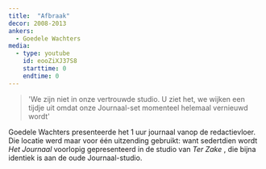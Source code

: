 ```yaml
---
title:  "Afbraak"
decor: 2008-2013
ankers:
  - Goedele Wachters
media:
  - type: youtube
    id: eooZiXJ37S8
    starttime: 0
    endtime: 0
---
```


<blockquote>
'We zijn niet in onze vertrouwde studio. U ziet het, we wijken een tijdje uit omdat onze Journaal-set momenteel helemaal vernieuwd wordt'
</blockquote>

Goedele Wachters presenteerde het 1 uur journaal vanop de redactievloer. Die locatie werd maar voor één uitzending gebruikt: want sedertdien wordt <cite>Het Journaal</cite> voorlopig gepresenteerd in de studio van <cite>Ter Zake</cite> , die bijna identiek is aan de oude Journaal-studio.
